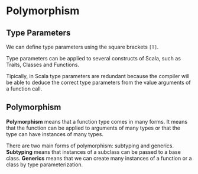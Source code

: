 # Polymorphism

## Type Parameters

We can define type parameters using the square brackets `[T]`.

Type parameters can be applied to several constructs of Scala, such as Traits, Classes and Functions.

Tipically, in Scala type parameters are redundant because the compiler will be able to deduce the correct type parameters from the value arguments of a function call.

## Polymorphism

**Polymorphism** means that a function type comes in many forms. It means that the function can be applied to arguments of many types or that the type can have instances of many types.

There are two main forms of polymorphism: subtyping and generics. **Subtyping** means that instances of a subclass can be passed to a base class. **Generics** means that we can create many instances of a function or a class by type parameterization.

